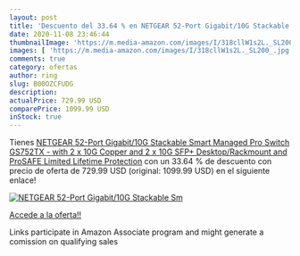 ```yaml
---
layout: post
title: 'Descuento del 33.64 % en NETGEAR 52-Port Gigabit/10G Stackable Sm'
date: 2020-11-08 23:46:44
thumbnailImage: 'https://m.media-amazon.com/images/I/318cllW1s2L._SL200_.jpg'
images: [ 'https://m.media-amazon.com/images/I/318cllW1s2L._SL200_.jpg' ]
comments: true
category: ofertas
author: ring
slug: B00OZCFUDG
description:
actualPrice: 729.99 USD
comparePrice: 1099.99 USD
inStock: true
---
```


Tienes [NETGEAR 52-Port Gigabit/10G Stackable Smart Managed Pro Switch  GS752TX  - with 2 x 10G Copper and 2 x 10G SFP+  Desktop/Rackmount  and ProSAFE Limited Lifetime Protection](https://www.amazon.com/dp/B00OZCFUDG/?tag=tolees-20) con un 33.64 % de descuento con precio de oferta de 729.99 USD (original: 1099.99 USD) en el siguiente enlace!

[![NETGEAR 52-Port Gigabit/10G Stackable Sm](https://m.media-amazon.com/images/I/318cllW1s2L._SL200_.jpg)](https://www.amazon.com/dp/B00OZCFUDG/?tag=tolees-20)

[Accede a la oferta!!](https://www.amazon.com/dp/B00OZCFUDG/?tag=tolees-20)

Links participate in Amazon Associate program and might generate a comission on qualifying sales


